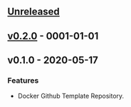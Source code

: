 <a name="unreleased"></a>
## [Unreleased]


<a name="v0.2.0"></a>
## [v0.2.0] - 0001-01-01

<a name="v0.1.0"></a>
## v0.1.0 - 2020-05-17
### Features
- Docker Github Template Repository.


[Unreleased]: /compare/v0.2.0...HEAD
[v0.2.0]: /compare/v0.1.0...v0.2.0
